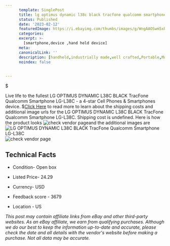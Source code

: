 ```yaml
---
      template: SinglePost
      title: lg optimus dynamic l38c black tracfone qualcomm smartphone lg l38c
      status: Published
      date: '2023-02-12'
      featuredImage: https://i.ebayimg.com/thumbs/images/g/WngAAOSwm5xhCttk/s-l225.jpg
      categories: 
      excerpt: >-
        [smartphone,device ,hand held device]
      meta:
      canonicalLink: ''
      description: [handheld,industrially made,well crafted,Portable,Mobile,Compact,Convenient,Lightweight,Maneuverable,Man-portable,Miniature,Carriable,Hand-held,Light,Holdable,Transportable,Mobile device,Pocket-sized,On-the-go,Wireless,Cordless,Compact size,Convenient size, smartphone,device ,hand held device]
      noindex: false
      
        
---
```

$

Live life to the fullest LG OPTIMUS DYNAMIC L38C BLACK TracFone Qualcomm Smartphone LG-L38C - a 4-star Cell Phones & Smartphones device.
$[Click Here](https://www.ebay.com/itm/265253349004?hash=item3dc254e68c%3Ag%3AWngAAOSwm5xhCttk&amdata=enc%3AAQAHAAAA4P77r0U1ayiyxtCz7HJNjwmLChikV%2BapJiyZ5XJgBJruDsm4T0qHNHrVjgOq%2BAwUrlpdAc5qr2%2FNNw5kRzR%2BLmXHnDX6%2BumIIs8B3U4u1sabqrIQPUZDuyfOPYYLkEErwHIUt2KhLxej4t3nEmruNEy%2BMMmEZtVwWelV2hg7%2BHQOib8zJBwoCH53SWCvB6asatKtgn1wtvUuzULMiLYB%2BlxuwF8Zhwh6SS0FlR2pY58W2wLlTWRv5EAP0Y8T9wK%2Fvewo9tdiWdttNJ6WDtnZerl%2FgEB0bM%2FB8pK2LN66Q3RV&mkevt=1&mkcid=1&mkrid=711-53200-19255-0&campid=%253CePNCampaignId%253E&customid=%253CreferenceId%253E&toolid=10049) to read more to learn about the shipping costs and additional image urls for the LG OPTIMUS DYNAMIC L38C BLACK TracFone Qualcomm Smartphone LG-L38C. Shipping cost is undefined. Here is how the product looks ![check vendor page](https://i.ebayimg.com/thumbs/images/g/WngAAOSwm5xhCttk/s-l225.jpg)and the additional images are![LG OPTIMUS DYNAMIC L38C BLACK TracFone Qualcomm Smartphone LG-L38C](https://i.ebayimg.com/images/g/WngAAOSwm5xhCttk/s-l1600.jpg)![check vendor page](https://origin-galleryplus.ebayimg.com/ws/web/265253349004_2_0_1/225x225.jpg,https://origin-galleryplus.ebayimg.com/ws/web/265253349004_3_0_1/225x225.jpg,https://origin-galleryplus.ebayimg.com/ws/web/265253349004_4_0_1/225x225.jpg,https://origin-galleryplus.ebayimg.com/ws/web/265253349004_5_0_1/225x225.jpg)



 ## Technical Facts 



     
      

 - Condition- Open box 


      

 - Listed Price- 24.29 


      

 - Currency- USD 


      

 - Feedback score - 3679 


      

 - Location - US 


      
      

 *_This post may contain affiliate links from eBay and other third-party websites. As an eBay affiliate, we earn from qualifying purchases. Although we do our best to keep the information up-to-date and accurate, please check the date and all details with the vendor's website before making a purchase. Not all data may be accurate._*






